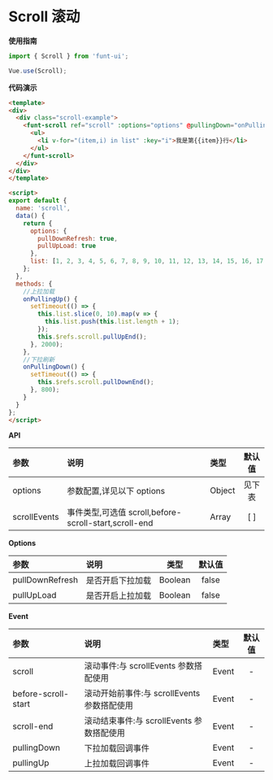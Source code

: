 # Scroll 滚动

**使用指南**

```js
import { Scroll } from 'funt-ui';

Vue.use(Scroll);
```

**代码演示**

<scroll />

```html
<template>
<div>
  <div class="scroll-example">
    <funt-scroll ref="scroll" :options="options" @pullingDown="onPullingDown" @pullingUp="onPullingUp">
      <ul>
        <li v-for="(item,i) in list" :key="i">我是第{{item}}行</li>
      </ul>
    </funt-scroll>
  </div>
</div>
</template>
```

```html
<script>
export default {
  name: 'scroll',
  data() {
    return {
      options: {
        pullDownRefresh: true,
        pullUpLoad: true
      },
      list: [1, 2, 3, 4, 5, 6, 7, 8, 9, 10, 11, 12, 13, 14, 15, 16, 17, 18, 19, 20]
    };
  },
  methods: {
    //上拉加载
    onPullingUp() {
      setTimeout(() => {
        this.list.slice(0, 10).map(v => {
          this.list.push(this.list.length + 1);
        });
        this.$refs.scroll.pullUpEnd();
      }, 2000);
    },
    //下拉刷新
    onPullingDown() {
      setTimeout(() => {
        this.$refs.scroll.pullDownEnd();
      }, 800);
    }
  }
};
</script>
```

**API**

| 参数         | 说明                                                  | 类型   | 默认值 |
| :----------- | :---------------------------------------------------- | :----- | :----: |
| options      | 参数配置,详见以下 options                             | Object | 见下表 |
| scrollEvents | 事件类型,可选值 scroll,before-scroll-start,scroll-end | Array  |  [ ]   |

**Options**

| 参数            | 说明             |  类型   | 默认值 |
| :-------------- | :--------------- | :-----: | :----: |
| pullDownRefresh | 是否开启下拉加载 | Boolean | false  |
| pullUpLoad      | 是否开启上拉加载 | Boolean | false  |

**Event**

| 参数                | 说明                                        | 类型  | 默认值 |
| :------------------ | :------------------------------------------ | :---- | :----: |
| scroll              | 滚动事件:与 scrollEvents 参数搭配使用       | Event |   -    |
| before-scroll-start | 滚动开始前事件:与 scrollEvents 参数搭配使用 | Event |   -    |
| scroll-end          | 滚动结束事件:与 scrollEvents 参数搭配使用   | Event |   -    |
| pullingDown         | 下拉加载回调事件                            | Event |   -    |
| pullingUp           | 上拉加载回调事件                            | Event |   -    |
